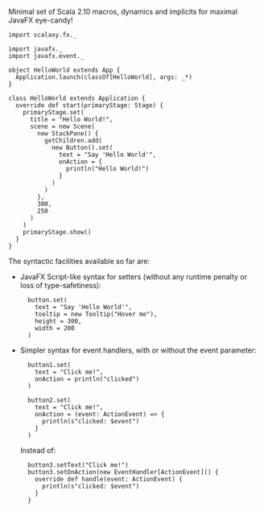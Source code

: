 Minimal set of Scala 2.10 macros, dynamics and implicits for maximal JavaFX eye-candy!

    import scalaxy.fx._
    
    import javafx._
    import javafx.event._
    
    object HelloWorld extends App {
      Application.launch(classOf[HelloWorld], args: _*)
    }
    
    class HelloWorld extends Application {
      override def start(primaryStage: Stage) {
        primaryStage.set(
          title = "Hello World!",
          scene = new Scene(
            new StackPane() {
              getChildren.add(
                new Button().set(
                  text = "Say 'Hello World'",
                  onAction = {
                    println("Hello World!")
                  }
                )
              )
            }, 
            300, 
            250
          )
        )
        primaryStage.show()
      }
    }
    
The syntactic facilities available so far are:
- JavaFX Script-like syntax for setters (without any runtime penalty or loss of type-safetiness): 

        button.set(
          text = "Say 'Hello World'",
          tooltip = new Tooltip("Hover me"),
          height = 300,
          width = 200
        )
      
- Simpler syntax for event handlers, with or without the event parameter:
    
        button1.set(
          text = "Click me!",
          onAction = println("clicked")
        )
        
        button2.set(
          text = "Click me!",
          onAction = (event: ActionEvent) => {
            println(s"clicked: $event")
          }
        )
        
  Instead of:
  
        button3.setText("Click me!")
        button3.setOnAction(new EventHandler[ActionEvent]() {
          override def handle(event: ActionEvent) {
            println(s"clicked: $event")
          }
        }
        
